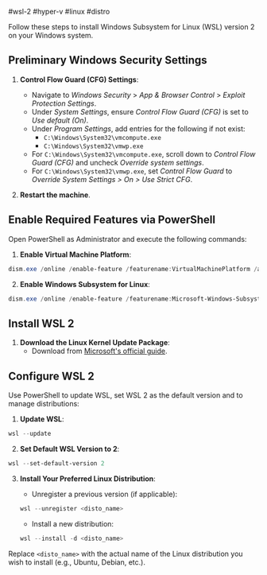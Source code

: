 #wsl-2 #hyper-v #linux #distro

Follow these steps to install Windows Subsystem for Linux (WSL) version 2 on your Windows system.

## Preliminary Windows Security Settings

1. **Control Flow Guard (CFG) Settings**:
   - Navigate to *Windows Security* > *App & Browser Control* > *Exploit Protection Settings*.
   - Under *System Settings*, ensure *Control Flow Guard (CFG)* is set to *Use default (On)*.
   - Under *Program Settings*, add entries for the following if not exist:
     - `C:\Windows\System32\vmcompute.exe`
     - `C:\Windows\System32\vmwp.exe`
   - For `C:\Windows\System32\vmcompute.exe`, scroll down to *Control Flow Guard (CFG)* and uncheck *Override system settings*.
   - For `C:\Windows\System32\vmwp.exe`, set *Control Flow Guard* to *Override System Settings > On > Use Strict CFG*.

2. **Restart the machine**.

## Enable Required Features via PowerShell

Open PowerShell as Administrator and execute the following commands:

1. **Enable Virtual Machine Platform**:

``` powershell
dism.exe /online /enable-feature /featurename:VirtualMachinePlatform /all /norestart
```

2. **Enable Windows Subsystem for Linux**:

``` powershell
dism.exe /online /enable-feature /featurename:Microsoft-Windows-Subsystem-Linux /all /norestart
```

## Install WSL 2

1. **Download the Linux Kernel Update Package**:
   - Download from [Microsoft's official guide](https://learn.microsoft.com/en-us/windows/wsl/install-manual#step-4---download-the-linux-kernel-update-package).

## Configure WSL 2

Use PowerShell to update WSL, set WSL 2 as the default version and to manage distributions:

1. **Update WSL**:

``` powershell
wsl --update
```

2. **Set Default WSL Version to 2**:

``` powershell
wsl --set-default-version 2
```

3. **Install Your Preferred Linux Distribution**:

   - Unregister a previous version (if applicable):

   ``` powershell
   wsl --unregister <disto_name>
   ```

   - Install a new distribution:

   ``` powershell
   wsl --install -d <disto_name>
   ```

Replace `<disto_name>` with the actual name of the Linux distribution you wish to install (e.g., Ubuntu, Debian, etc.).
